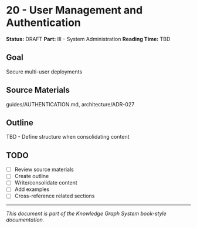 # 20 - User Management and Authentication

**Status:** DRAFT
**Part:** III - System Administration
**Reading Time:** TBD

## Goal

Secure multi-user deployments

## Source Materials

guides/AUTHENTICATION.md, architecture/ADR-027

## Outline

TBD - Define structure when consolidating content

## TODO

- [ ] Review source materials
- [ ] Create outline
- [ ] Write/consolidate content
- [ ] Add examples
- [ ] Cross-reference related sections

---

*This document is part of the Knowledge Graph System book-style documentation.*
